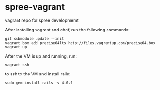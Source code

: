 spree-vagrant
=============

vagrant repo for spree developmemt

After installing vagrant and chef, run the following commands:

```shell
git submodule update --init
vagrant box add precise64lts http://files.vagrantup.com/precise64.box
vagrant up
```

After the VM is up and running, run:

```shell
vagrant ssh
```

to ssh to the VM and install rails:

```shell
sudo gem install rails -v 4.0.0
```

